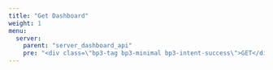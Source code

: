 ```yaml
---
title: "Get Dashboard"
weight: 1
menu:
  server:
    parent: "server_dashboard_api"
    pre: "<div class=\"bp3-tag bp3-minimal bp3-intent-success\">GET</div>"
---
```

